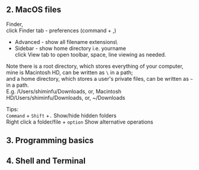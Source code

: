 ## 2. MacOS files
Finder, \
click Finder tab - preferences (command + ,) 
  - Advanced - show all filename extensions\
  - Sidebar - show home directory i.e. yourname\
click View tab to open toolbar, space, line viewing as needed.

Note there is a root directory, which stores everything of your computer, mine is Macintosh HD, can be written as `\` in a path;\
and a home directory, which stores a user's private files, can be written as `~` in a path.\
E.g. /Users/shiminfu/Downloads, or, Macintosh HD/Users/shiminfu/Downloads, or, ~/Downloads

Tips:\
`Command` + `Shift` +`.` Show/hide hidden folders\
Right click a folder/file + `option` Show alternative operations


## 3. Programming basics


## 4. Shell and Terminal
